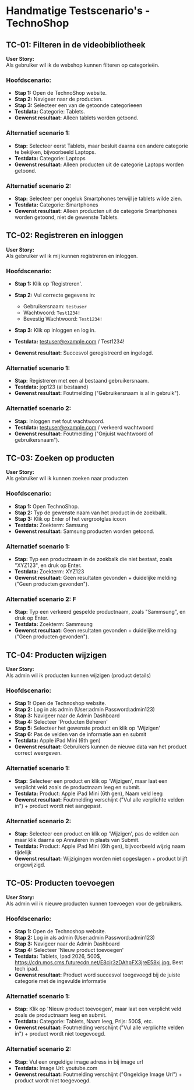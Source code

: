 # Handmatige Testscenario's - TechnoShop

## TC-01: Filteren in de videobibliotheek

**User Story:**  
Als gebruiker wil ik de webshop kunnen filteren op categorieën.

### Hoofdscenario:
- **Stap 1:** Open de TechnoShop website.
- **Stap 2:** Navigeer naar de producten.
- **Stap 3:** Selecteer een van de getoonde categorieeen
- **Testdata:** Categorie: Tablets.
- **Gewenst resultaat:** Alleen tablets worden getoond.

### Alternatief scenario 1:
- **Stap:** Selecteer eerst Tablets, maar besluit daarna een andere categorie te bekijken, bijvoorbeeld Laptops.
- **Testdata:** Categorie: Laptops
- **Gewenst resultaat:** Alleen producten uit de categorie Laptops worden getoond.

### Alternatief scenario 2:
- **Stap:** Selecteer per ongeluk Smartphones terwijl je tablets wilde zien.
- **Testdata:** Categorie: Smartphones
- **Gewenst resultaat:** Alleen producten uit de categorie Smartphones worden getoond, niet de gewenste Tablets.

## TC-02: Registreren en inloggen

**User Story:**  
Als gebruiker wil ik mij kunnen registreren en inloggen.

### Hoofdscenario:
- **Stap 1:** Klik op 'Registreren'.
- **Stap 2:** Vul correcte gegevens in:  
  - Gebruikersnaam: `testuser`
  - Wachtwoord: `Test1234!`
  - Bevestig Wachtwoord: `Test1234!`

- **Stap 3:** Klik op inloggen en log in.
- **Testdata:** testuser@example.com / Test1234!
- **Gewenst resultaat:** Succesvol geregistreerd en ingelogd.

### Alternatief scenario 1:
- **Stap:** Registreren met een al bestaand gebruikersnaam.
- **Testdata:** jop123 (al bestaand)
- **Gewenst resultaat:** Foutmelding ("Gebruikersnaam is al in gebruik").

### Alternatief scenario 2:
- **Stap:** Inloggen met fout wachtwoord.
- **Testdata:** testuser@example.com / verkeerd wachtwoord
- **Gewenst resultaat:** Foutmelding ("Onjuist wachtwoord of gebruikersnaam").

## TC-03: Zoeken op producten

**User Story:**  
Als gebruiker wil ik kunnen zoeken naar producten

### Hoofdscenario:
- **Stap 1:** Open TechnoShop.
- **Stap 2:** Typ de gewenste naam van het product in de zoekbalk.
- **Stap 3:** Klik op Enter of het vergrootglas icoon
- **Testdata:** Zoekterm: Samsung
- **Gewenst resultaat:** Samsung producten worden getoond.

### Alternatief scenario 1:
- **Stap:** Typ een productnaam in de zoekbalk die niet bestaat, zoals "XYZ123", en druk op Enter.
- **Testdata:** Zoekterm: XYZ123
- **Gewenst resultaat:** Geen resultaten gevonden + duidelijke melding ("Geen producten gevonden").

### Alternatief scenario 2: F
- **Stap:** Typ een verkeerd gespelde productnaam, zoals "Sammsung", en druk op Enter.
- **Testdata:** Zoekterm: Sammsung
- **Gewenst resultaat:** Geen resultaten gevonden + duidelijke melding ("Geen producten gevonden").

## TC-04: Producten wijzigen

**User Story:**  
Als admin wil ik producten kunnen wijzigen (product details)

### Hoofdscenario:
- **Stap 1:** Open de Technoshop website.
- **Stap 2:** Log in als admin (User:admin Password:admin123)
- **Stap 3:** Navigeer naar de Admin Dashboard
- **Stap 4:** Selecteer 'Producten Beheren'
- **Stap 5:** Selecteer het gewenste product en klik op 'Wijzigen'
- **Stap 6:** Pas de velden van de informatie aan en submit
- **Testdata:** Apple iPad Mini (6th gen)
- **Gewenst resultaat:** Gebruikers kunnen de nieuwe data van het product correct weergeven.


### Alternatief scenario 1: 
- **Stap:** Selecteer een product en klik op 'Wijzigen', maar laat een verplicht veld zoals de productnaam leeg en submit.
- **Testdata:** Product: Apple iPad Mini (6th gen), Naam veld leeg
- **Gewenst resultaat:** Foutmelding verschijnt ("Vul alle verplichte velden in") + product wordt niet aangepast.

### Alternatief scenario 2: 
- **Stap:** Selecteer een product en klik op 'Wijzigen', pas de velden aan maar klik daarna op Annuleren in plaats van Submit.
- **Testdata:** Product: Apple iPad Mini (6th gen), bijvoorbeeld wijzig naam tijdelijk
- **Gewenst resultaat:** Wijzigingen worden niet opgeslagen + product blijft ongewijzigd.

## TC-05: Producten toevoegen

**User Story:**  
Als admin wil ik nieuwe producten kunnen toevoegen voor de gebruikers.

### Hoofdscenario:
- **Stap 1:** Open de Technoshop website.
- **Stap 2:** Log in als admin (User:admin Password:admin123)
- **Stap 3:** Navigeer naar de Admin Dashboard
- **Stap 4:** Selecteer 'Nieuw product toevoegen'
- **Testdata:** Tablets, Ipad 2026, 500$, https://cdn.mos.cms.futurecdn.net/E8cjr3zDAhpFX3jreE58kj.jpg, Best tech ipad.
- **Gewenst resultaat:** Product word succesvol toegevoegd bij de juiste categorie met de ingevulde informatie

### Alternatief scenario 1:
- **Stap:** Klik op 'Nieuw product toevoegen', maar laat een verplicht veld zoals de productnaam leeg en submit.
- **Testdata:** Categorie: Tablets, Naam leeg, Prijs: 500$, etc.
- **Gewenst resultaat:** Foutmelding verschijnt ("Vul alle verplichte velden in") + product wordt niet toegevoegd.

### Alternatief scenario 2:
- **Stap:** Vul een ongeldige image adress in bij image url
- **Testdata:** Image Url: youtube.com
- **Gewenst resultaat:** Foutmelding verschijnt ("Ongeldige Image Url") + product wordt niet toegevoegd.


